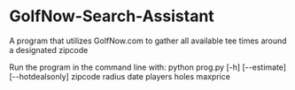 # GolfNow-Search-Assistant
A program that utilizes GolfNow.com to gather all available tee times around a designated zipcode

Run the program in the command line with:
  python prog.py [-h] [--estimate] [--hotdealsonly] zipcode radius date players holes maxprice
